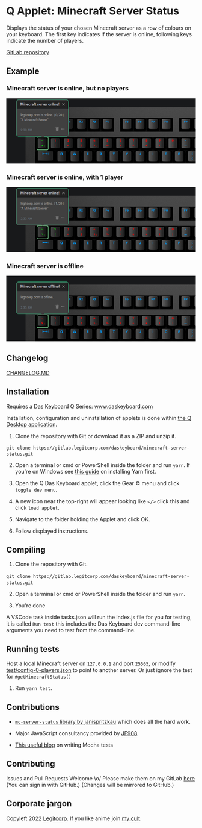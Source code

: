 # Q Applet: Minecraft Server Status

Displays the status of your chosen Minecraft server as a row of colours on your keyboard.
The first key indicates if the server is online, following keys indicate the number of players.

[GitLab repository](https://gitlab.legitcorp.com/daskeyboard/minecraft-server-status)

## Example

### Minecraft server is online, but no players

![Minecraft server is online.](assets/online-noplayers.png "Minecraft server is online.")

### Minecraft server is online, with 1 player

![Minecraft server is online with 1 player.](assets/online-oneplayer.png "Minecraft server is online with 1 player.")

### Minecraft server is offline

![Minecraft server is offline.](assets/offline.png "Minecraft server is offline.")

## Changelog

[CHANGELOG.MD](CHANGELOG.md)

## Installation

Requires a Das Keyboard Q Series: www.daskeyboard.com

Installation, configuration and uninstallation of applets is done within
[the Q Desktop application](<https://www.daskeyboard.com/q>).

1. Clone the repository with Git or download it as a ZIP and unzip it.

````
git clone https://gitlab.legitcorp.com/daskeyboard/minecraft-server-status.git
````

2. Open a terminal or cmd or PowerShell inside the folder and run `yarn`.
If you're on Windows see [this guide](https://phoenixnap.com/kb/yarn-windows) on installing Yarn first.

3. Open the Q Das Keyboard applet, click the Gear ⚙ menu and click `toggle dev menu`.

4. A new icon near the top-right will appear looking like `</>` click this and click `load applet`.

5. Navigate to the folder holding the Applet and click OK.

6. Follow displayed instructions.

## Compiling

1. Clone the repository with Git.

`git clone https://gitlab.legitcorp.com/daskeyboard/minecraft-server-status.git`

2. Open a terminal or cmd or PowerShell inside the folder and run `yarn`.

3. You're done 

A VSCode task inside tasks.json will run the index.js file for you for testing, it is called `Run test` this includes the Das Keyboard dev command-line arguments you need to test from the command-line.

## Running tests
Host a local Minecraft server on `127.0.0.1` and port `25565`, or modify [test/config-0-players.json](test/config-0-players.json) to point to another server.
Or just ignore the test for `#getMinecraftStatus()`

1. Run `yarn test`.

## Contributions

 - [`mc-server-status` library by janispritzkau](https://github.com/janispritzkau/mc-server-status) which does all the hard work.

 - Major JavaScript consultancy provided by [JF908](https://github.com/jf908/)

 - [This useful blog](https://codeburst.io/how-to-test-javascript-with-mocha-the-basics-80132324752e) on writing Mocha tests

## Contributing

Issues and Pull Requests Welcome \o/
Please make them on my GitLab [here](https://gitlab.legitcorp.com/daskeyboard/minecraft-server-status) (You can sign in with GitHub.)
(Changes will be mirrored to GitHub.)

## Corporate jargon

Copyleft 2022 [Legitcorp](legitcorp.com/).
If you like anime join [my cult](https://axisorder.com/).
